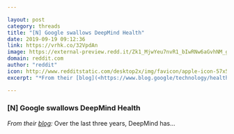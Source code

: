 ```yaml
---

layout: post
category: threads
title: "[N] Google swallows DeepMind Health"
date: 2019-09-19 09:12:36
link: https://vrhk.co/32VpdAn
image: https://external-preview.redd.it/Zk1_MjwYeu7nvR1_bIwRNw6aGvhNM_gHW3YOs7Yo7NU.jpg?width=200&height=104.712041885&auto=webp&s=4ba35d264c08c0d59c19ed5d5ee4478b2e8faf0c
domain: reddit.com
author: "reddit"
icon: http://www.redditstatic.com/desktop2x/img/favicon/apple-icon-57x57.png
excerpt: "*From their [blog](<https://www.blog.google/technology/health/deepmind-health-joins-google-health/>):* Over the last three years, DeepMind has..."

---
```


### [N] Google swallows DeepMind Health

*From their [blog](<https://www.blog.google/technology/health/deepmind-health-joins-google-health/>):* Over the last three years, DeepMind has...
